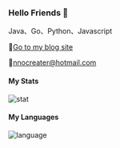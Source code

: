 ### Hello Friends 👋

Java、Go、Python、Javascript

📃[Go to my blog site](https://blog.pressed.top)

📧nnocreater@hotmail.com

#### My Stats

![stat](https://github-readme-stats.vercel.app/api?username=838239178&show_icons=true)

#### My Languages

![language](https://github-readme-stats.vercel.app/api/top-langs?username=838239178&show_icons=true&locale=en&layout=compact)
